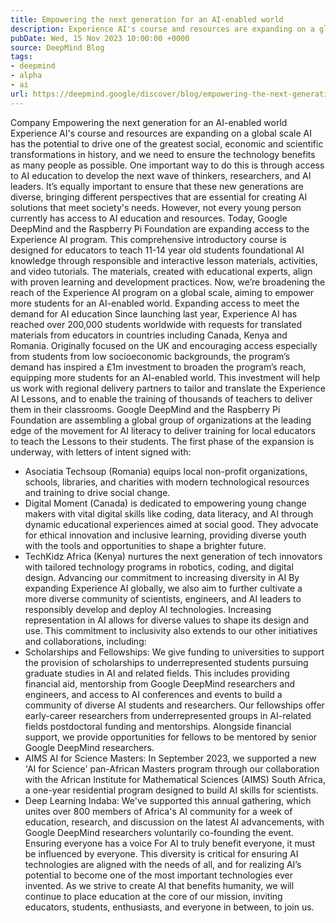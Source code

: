 ```yaml
---
title: Empowering the next generation for an AI-enabled world
description: Experience AI's course and resources are expanding on a global scale
pubDate: Wed, 15 Nov 2023 10:00:00 +0000
source: DeepMind Blog
tags:
- deepmind
- alpha
- ai
url: https://deepmind.google/discover/blog/empowering-the-next-generation-for-an-ai-enabled-world/
---
```


Company
Empowering the next generation for an AI-enabled world
Experience AI's course and resources are expanding on a global scale
AI has the potential to drive one of the greatest social, economic and scientific transformations in history, and we need to ensure the technology benefits as many people as possible.
One important way to do this is through access to AI education to develop the next wave of thinkers, researchers, and AI leaders. It’s equally important to ensure that these new generations are diverse, bringing different perspectives that are essential for creating AI solutions that meet society's needs.
However, not every young person currently has access to AI education and resources.
Today, Google DeepMind and the Raspberry Pi Foundation are expanding access to the Experience AI program.
This comprehensive introductory course is designed for educators to teach 11-14 year old students foundational AI knowledge through responsible and interactive lesson materials, activities, and video tutorials. The materials, created with educational experts, align with proven learning and development practices. Now, we’re broadening the reach of the Experience AI program on a global scale, aiming to empower more students for an AI-enabled world.
Expanding access to meet the demand for AI education
Since launching last year, Experience AI has reached over 200,000 students worldwide with requests for translated materials from educators in countries including Canada, Kenya and Romania.
Originally focused on the UK and encouraging access especially from students from low socioeconomic backgrounds, the program’s demand has inspired a £1m investment to broaden the program’s reach, equipping more students for an AI-enabled world. This investment will help us work with regional delivery partners to tailor and translate the Experience AI Lessons, and to enable the training of thousands of teachers to deliver them in their classrooms.
Google DeepMind and the Raspberry Pi Foundation are assembling a global group of organizations at the leading edge of the movement for AI literacy to deliver training for local educators to teach the Lessons to their students. The first phase of the expansion is underway, with letters of intent signed with:
- Asociatia Techsoup (Romania) equips local non-profit organizations, schools, libraries, and charities with modern technological resources and training to drive social change.
- Digital Moment (Canada) is dedicated to empowering young change makers with vital digital skills like coding, data literacy, and AI through dynamic educational experiences aimed at social good. They advocate for ethical innovation and inclusive learning, providing diverse youth with the tools and opportunities to shape a brighter future.
- TechKidz Africa (Kenya) nurtures the next generation of tech innovators with tailored technology programs in robotics, coding, and digital design.
Advancing our commitment to increasing diversity in AI
By expanding Experience AI globally, we also aim to further cultivate a more diverse community of scientists, engineers, and AI leaders to responsibly develop and deploy AI technologies. Increasing representation in AI allows for diverse values to shape its design and use.
This commitment to inclusivity also extends to our other initiatives and collaborations, including:
- Scholarships and Fellowships: We give funding to universities to support the provision of scholarships to underrepresented students pursuing graduate studies in AI and related fields. This includes providing financial aid, mentorship from Google DeepMind researchers and engineers, and access to AI conferences and events to build a community of diverse AI students and researchers. Our fellowships offer early-career researchers from underrepresented groups in AI-related fields postdoctoral funding and mentorships. Alongside financial support, we provide opportunities for fellows to be mentored by senior Google DeepMind researchers.
- AIMS AI for Science Masters: In September 2023, we supported a new 'AI for Science' pan-African Masters program through our collaboration with the African Institute for Mathematical Sciences (AIMS) South Africa, a one-year residential program designed to build AI skills for scientists.
- Deep Learning Indaba: We've supported this annual gathering, which unites over 800 members of Africa's AI community for a week of education, research, and discussion on the latest AI advancements, with Google DeepMind researchers voluntarily co-founding the event.
Ensuring everyone has a voice
For AI to truly benefit everyone, it must be influenced by everyone. This diversity is critical for ensuring AI technologies are aligned with the needs of all, and for realizing AI’s potential to become one of the most important technologies ever invented.
As we strive to create AI that benefits humanity, we will continue to place education at the core of our mission, inviting educators, students, enthusiasts, and everyone in between, to join us.